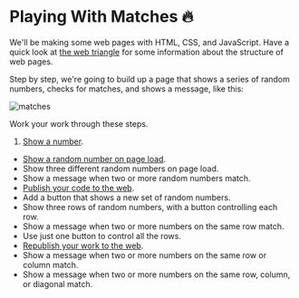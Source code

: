 # Playing With Matches :fire:

We'll be making some web pages with HTML, CSS, and JavaScript. Have a quick look at [the web triangle](./web-triangle.md) for some information about the structure of web pages.

Step by step, we're going to build up a page that shows a series of random numbers, checks for matches, and shows a message, like this:

![matches](https://cloud.githubusercontent.com/assets/1239497/12511823/109de326-c11d-11e5-9986-7e6f8ed994d0.jpg)

Work your work through these steps.

1. [Show a number](./show-a-number.md).
* [Show a random number on page load](./show-a-random-number-on-page-load.md).
* Show three different random numbers on page load.
* Show a message when two or more random numbers match.
* [Publish your code to the web](./publish-your-code-to-the-web.md).
* Add a button that shows a new set of random numbers.
* Show three rows of random numbers, with a button controlling each row.
* Show a message when two or more numbers on the same row match.
* Use just one button to control all the rows.
* [Republish your work to the web](./republish-your-work-to-the-web.md).
* Show a message when two or more numbers on the same row or column match.
* Show a message when two or more numbers on the same row, column, or diagonal match.
